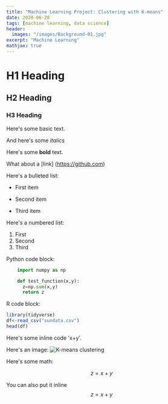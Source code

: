 ```yaml
---
title: "Machine Learning Project: Clustering with K-means"
date: 2020-06-28
tags: [machine learning, data science]
header:
  images: "/images/Background-01.jpg"
excerpt: "Machine Learning"
mathjax: true
---
```


# H1 Heading

## H2 Heading

### H3 Heading

Here's some basic text.

And here's some *italics*

Here's some **bold** text.

What about a [link] (https://github.com)

Here's a bulleted list:
* First item
+ Second item
- Third item

Here's a numbered list:
1. First
2. Second
3. Third

Python code block:
```python
    import numpy as np

    def test_function(x,y):
      z=np.sum(x,y)
      return z
```

R code block:
```r
library(tidyverse)
df<-read_csv("sundata.csv")
head(df)
```

Here's some inline code 'x+y'.

Here's an image:
<img src="{{ site.url }}{{ site.baseurl }}/images/Background-02.png" alt="K-means clustering">

Here's some math:

$$z=x+y$$

You can also put it inline $$z=x+y$$
